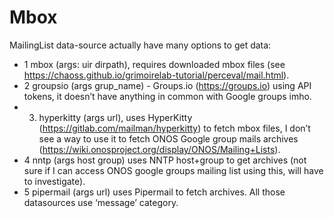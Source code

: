 # Mbox

MailingList data-source actually have many options to get data:

- 1 mbox (args: uir dirpath), requires downloaded mbox files (see https://chaoss.github.io/grimoirelab-tutorial/perceval/mail.html).
- 2 groupsio (args grup_name) - Groups.io (https://groups.io) using API tokens, it doesn’t have anything in common with Google groups imho.
- 3.  hyperkitty (args url), uses HyperKitty (https://gitlab.com/mailman/hyperkitty) to fetch mbox files, I don’t see a way to use it to fetch ONOS Google group mails archives (https://wiki.onosproject.org/display/ONOS/Mailing+Lists).
- 4 nntp (args host group) uses NNTP host+group to get archives (not sure if I can access ONOS google groups mailing list using this, will have to investigate).
- 5 pipermail (args url) uses Pipermail to fetch archives. All those datasources use ‘message’ category.
